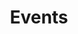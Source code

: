 ---
title: 'Events'
layout: 'layouts/feed.html'
pagination:
  data: collections.events
  size: 10
permalink: 'events{% if pagination.pageNumber > 0 %}/page/{{ pagination.pageNumber }}{% endif %}/index.html'
paginationPrevText: 'Newer events'
paginationNextText: 'Older events'
paginationAnchor: '#event-list'
---